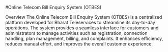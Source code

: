 #Online Telecom Bill Enquiry System (OTBES)

Overview
The Online Telecom Bill Enquiry System (OTBES) is a centralized platform developed for Bharat Teleservices to streamline its day-to-day operations. The system provides a seamless interface for customers and administrators to manage activities such as registration, connection handling, plan management, billing, and complaints. It enhances efficiency, reduces manual effort, and improves the overall customer experience.
